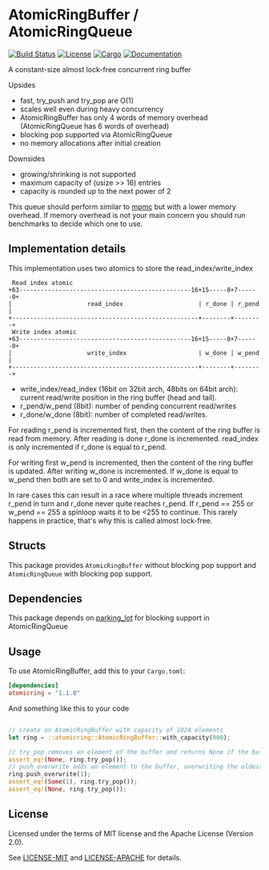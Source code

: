 # AtomicRingBuffer / AtomicRingQueue
 
[![Build Status](https://travis-ci.org/eun-ice/atomicring.svg?branch=master)](https://travis-ci.org/eun-ice/atomicring)
[![License](https://img.shields.io/badge/license-MIT%2FApache--2.0-blue.svg)](https://github.com/eun-ice/atomicring)
[![Cargo](https://img.shields.io/crates/v/atomicring.svg)](https://crates.io/crates/atomicring)
[![Documentation](https://docs.rs/atomicring/badge.svg)](https://docs.rs/atomicring)

A constant-size almost lock-free concurrent ring buffer

Upsides

- fast, try_push and try_pop are O(1)
- scales well even during heavy concurrency
- AtomicRingBuffer has only 4 words of memory overhead (AtomicRingQueue has 6 words of overhead)
- blocking pop supported via AtomicRingQueue 
- no memory allocations after initial creation


Downsides

- growing/shrinking is not supported
- maximum capacity of (usize >> 16) entries
- capacity is rounded up to the next power of 2

This queue should perform similar to [mpmc](https://github.com/brayniac/mpmc) but with a lower memory overhead. 
If memory overhead is not your main concern you should run benchmarks to decide which one to use.

## Implementation details

This implementation uses two atomics to store the read_index/write_index

```Text
 Read index atomic
+63------------------------------------------------16+15-----8+7------0+
|                     read_index                     | r_done | r_pend |
+----------------------------------------------------+--------+--------+
 Write index atomic
+63------------------------------------------------16+15-----8+7------0+
|                     write_index                    | w_done | w_pend |
+----------------------------------------------------+--------+--------+
```

- write_index/read_index (16bit on 32bit arch, 48bits on 64bit arch): current read/write position in the ring buffer (head and tail).
- r_pend/w_pend (8bit): number of pending concurrent read/writes
- r_done/w_done (8bit): number of completed read/writes.

For reading r_pend is incremented first, then the content of the ring buffer is read from memory.
After reading is done r_done is incremented. read_index is only incremented if r_done is equal to r_pend.

For writing first w_pend is incremented, then the content of the ring buffer is updated.
After writing w_done is incremented. If w_done is equal to w_pend then both are set to 0 and write_index is incremented.

In rare cases this can result in a race where multiple threads increment r_pend in turn and r_done never quite reaches r_pend.
If r_pend == 255 or w_pend == 255 a spinloop waits it to be <255 to continue. This rarely happens in practice, that's why this is called almost lock-free.


## Structs

This package provides ```AtomicRingBuffer``` without blocking pop support and ```AtomicRingQueue``` with blocking pop support.


## Dependencies

This package depends on [parking_lot](https://github.com/Amanieu/parking_lot) for blocking support in AtomicRingQueue

## Usage

To use AtomicRingBuffer, add this to your `Cargo.toml`:

```toml
[dependencies]
atomicring = "1.1.0"
```


And something like this to your code

```rust

// create an AtomicRingBuffer with capacity of 1024 elements 
let ring = ::atomicring::AtomicRingBuffer::with_capacity(900);

// try_pop removes an element of the buffer and returns None if the buffer is empty
assert_eq!(None, ring.try_pop());
// push_overwrite adds an element to the buffer, overwriting the oldest element if the buffer is full: 
ring.push_overwrite(1);
assert_eq!(Some(1), ring.try_pop());
assert_eq!(None, ring.try_pop());
```


## License

Licensed under the terms of MIT license and the Apache License (Version 2.0).

See [LICENSE-MIT](LICENSE-MIT) and [LICENSE-APACHE](LICENSE-APACHE) for details.

